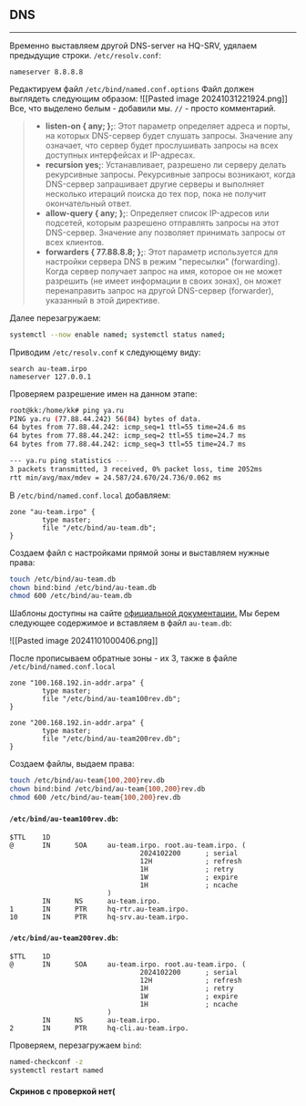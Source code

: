 ## DNS

---

Временно выставляем другой DNS-server на HQ-SRV, удялаем предыдущие строки.
`/etc/resolv.conf`:
```
nameserver 8.8.8.8
```

Редактируем файл `/etc/bind/named.conf.options`
Файл должен выглядеть следующим образом:
![[Pasted image 20241031221924.png]]
Все, что выделено белым - добавили мы. `//` - просто комментарий.

>- **listen-on { any; };**: Этот параметр определяет адреса и порты, на которых DNS-сервер будет слушать запросы. Значение any означает, что сервер будет прослушивать запросы на всех доступных интерфейсах и IP-адресах.
>- **recursion yes;**: Устанавливает, разрешено ли серверу делать рекурсивные запросы. Рекурсивные запросы возникают, когда DNS-сервер запрашивает другие серверы и выполняет несколько итераций поиска до тех пор, пока не получит окончательный ответ.
>- **allow-query { any; };**: Определяет список IP-адресов или подсетей, которым разрешено отправлять запросы на этот DNS-сервер. Значение any позволяет принимать запросы от всех клиентов.
>- **forwarders { 77.88.8.8; };**: Этот параметр используется для настройки сервера DNS в режим "пересылки" (forwarding). Когда сервер получает запрос на имя, которое он не может разрешить (не имеет информации в своих зонах), он может перенаправить запрос на другой DNS-сервер (forwarder), указанный в этой директиве.

Далее перезагружаем:
```bash
systemctl --now enable named; systemctl status named; 
```

Приводим `/etc/resolv.conf` к следующему виду:
```
search au-team.irpo
nameserver 127.0.0.1
```

Проверяем разрешение имен на данном этапе:
```bash
root@kk:/home/kk# ping ya.ru
PING ya.ru (77.88.44.242) 56(84) bytes of data.
64 bytes from 77.88.44.242: icmp_seq=1 ttl=55 time=24.6 ms
64 bytes from 77.88.44.242: icmp_seq=2 ttl=55 time=24.7 ms
64 bytes from 77.88.44.242: icmp_seq=3 ttl=55 time=24.7 ms

--- ya.ru ping statistics ---
3 packets transmitted, 3 received, 0% packet loss, time 2052ms
rtt min/avg/max/mdev = 24.587/24.670/24.736/0.062 ms
```

В `/etc/bind/named.conf.local` добавляем:
```
zone "au-team.irpo" {
        type master;
        file "/etc/bind/au-team.db";
}
```

Создаем файл с настройками прямой зоны и выставляем нужные права:
```bash
touch /etc/bind/au-team.db
chown bind:bind /etc/bind/au-team.db
chmod 600 /etc/bind/au-team.db
```

Шаблоны доступны на сайте [официальной документации.](https://wiki.debian.org/Bind9) Мы берем следующее содержимое и вставляем в файл `au-team.db`:

![[Pasted image 20241101000406.png]]

После прописываем обратные зоны - их 3, также в файле `/etc/bind/named.conf.local`

```
zone "100.168.192.in-addr.arpa" {
        type master;
        file "/etc/bind/au-team100rev.db";
}

zone "200.168.192.in-addr.arpa" {
        type master;
        file "/etc/bind/au-team200rev.db";
}
```

Создаем файлы, выдаем права:
```bash
touch /etc/bind/au-team{100,200}rev.db
chown bind:bind /etc/bind/au-team{100,200}rev.db
chmod 600 /etc/bind/au-team{100,200}rev.db
```

#### `/etc/bind/au-team100rev.db`:

```
$TTL    1D
@       IN      SOA     au-team.irpo. root.au-team.irpo. (
                                2024102200      ; serial
                                12H             ; refresh
                                1H              ; retry
                                1W              ; expire
                                1H              ; ncache
                        )
        IN      NS      au-team.irpo.
1       IN      PTR     hq-rtr.au-team.irpo.
10      IN      PTR     hq-srv.au-team.irpo.
```

#### `/etc/bind/au-team200rev.db`:

```
$TTL    1D
@       IN      SOA     au-team.irpo. root.au-team.irpo. (
                                2024102200      ; serial
                                12H             ; refresh
                                1H              ; retry
                                1W              ; expire
                                1H              ; ncache
                        )
        IN      NS      au-team.irpo.
2       IN      PTR     hq-cli.au-team.irpo.
```

Проверяем, перезагружаем `bind`: 

```bash
named-checkconf -z
systemctl restart named
```

#### Скринов с проверкой нет(
